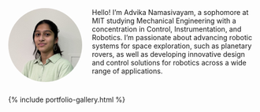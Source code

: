 <div style="overflow: auto;">
    <div style="float: left; margin-right: 20px; margin-bottom: 10px;">
        <img src="/assets/img/profile.jpg" alt="Advika Namasivayam" width="150" style="border-radius: 50%; object-fit: cover; aspect-ratio: 1/1;">
    </div>
    <div style="overflow: hidden;">
        Hello! I’m Advika Namasivayam, a sophomore at MIT studying Mechanical Engineering with a concentration in Control, Instrumentation, and Robotics. I’m passionate about advancing robotic systems for space exploration, such as planetary rovers, as well as developing innovative design and control solutions for robotics across a wide range of applications.
    </div>
</div>

{% include portfolio-gallery.html %}
